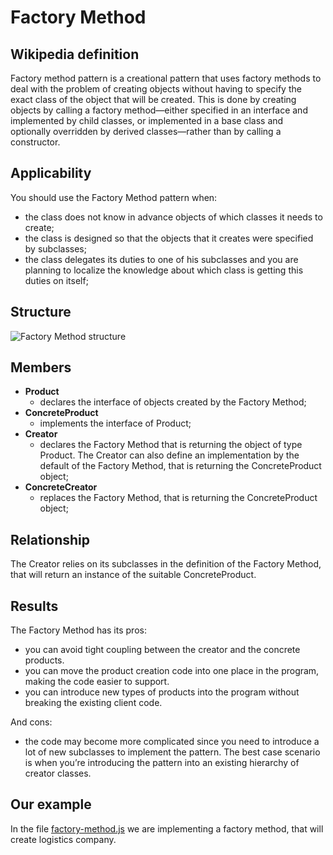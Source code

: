 # Factory Method

## Wikipedia definition

Factory method pattern is a creational pattern that uses factory methods to deal with the problem of creating objects without having to specify the exact class of the object that will be created. This is done by creating objects by calling a factory method—either specified in an interface and implemented by child classes, or implemented in a base class and optionally overridden by derived classes—rather than by calling a constructor.

## Applicability

You should use the Factory Method pattern when:

- the class does not know in advance objects of which classes it needs to create;
- the class is designed so that the objects that it creates were specified by subclasses;
- the class delegates its duties to one of his subclasses and you are planning to localize the knowledge about which class is getting this duties on itself;

## Structure

![Factory Method structure](https://i.stack.imgur.com/B9hpn.png)

## Members

- **Product**
  - declares the interface of objects created by the Factory Method;
- **ConcreteProduct**
  - implements the interface of Product;
- **Creator**
  - declares the Factory Method that is returning the object of type Product. The Creator can also define an implementation by the default of the Factory Method, that is returning the ConcreteProduct object;
- **ConcreteCreator**
  - replaces the Factory Method, that is returning the ConcreteProduct object;

## Relationship

The Creator relies on its subclasses in the definition of the Factory Method, that will return an instance of the suitable ConcreteProduct.

## Results

The Factory Method has its pros:

- you can avoid tight coupling between the creator and the concrete products.
- you can move the product creation code into one place in the program, making the code easier to support.
- you can introduce new types of products into the program without breaking the existing client code.

And cons:

- the code may become more complicated since you need to introduce a lot of new subclasses to implement the pattern. The best case scenario is when you’re introducing the pattern into an existing hierarchy of creator classes.

## Our example

In the file [factory-method.js](https://github.com/kirillgenets/js-design-patterns/blob/master/patterns/creational-patterns/factory-method/factory-method.js) we are implementing a factory method, that will create logistics company.
